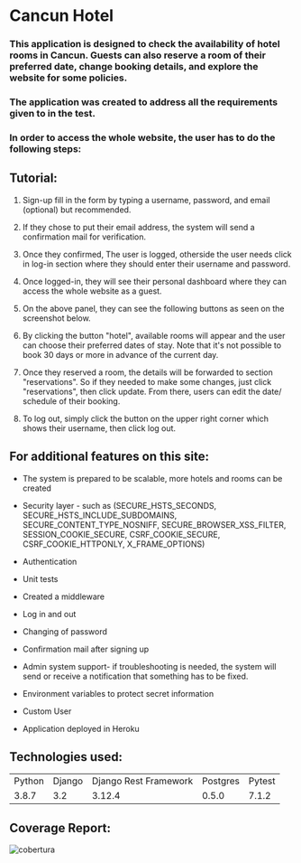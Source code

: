 <h1>Cancun Hotel</h1>

### This application is designed to check the availability of hotel rooms in Cancun. Guests can also reserve a room of their preferred date, change booking details, and explore the website for some policies.

### The application was created to address all the requirements given to in the test.

### In order to access the whole website, the user has to do the following steps:

## Tutorial:

1. Sign-up fill in the form by typing a username, password, and email (optional) but recommended.

2. If they chose to put their email address, the system will send a confirmation mail for verification.

3. Once they confirmed, The user is logged, otherside the user needs click in log-in section where they should enter their username and password.

4. Once logged-in, they will see their personal dashboard where they can access the whole website as a guest.

5. On the above panel, they can see the following buttons as seen on the screenshot below.

6. By clicking the button "hotel", available rooms will appear and the user can choose their preferred dates of stay. Note that it's not possible to book 30 days or more in advance of the current day.

7. Once they reserved a room, the details will be forwarded to section "reservations". So if they needed to make some changes, just click "reservations", then click update. From there, users can edit the date/ schedule of their booking.

8. To log out, simply click the button on the upper right corner which shows their username, then click log out.


## For additional features on this site:

+ The system is prepared to be scalable, more hotels and rooms can be created

+ Security layer - such as (SECURE_HSTS_SECONDS, SECURE_HSTS_INCLUDE_SUBDOMAINS, SECURE_CONTENT_TYPE_NOSNIFF, SECURE_BROWSER_XSS_FILTER, SESSION_COOKIE_SECURE, CSRF_COOKIE_SECURE, CSRF_COOKIE_HTTPONLY, X_FRAME_OPTIONS)

+ Authentication

+ Unit tests

+ Created a middleware

+ Log in and out

+ Changing of password

+ Confirmation mail after signing up

+ Admin system support- if troubleshooting is needed, the system will send or receive a notification that something has to be fixed.

+ Environment variables to protect secret information

+ Custom User

+ Application deployed in Heroku

## Technologies used:
<table>
    <tr>
        <td>Python</td>
        <td>Django</td>
        <td>Django Rest Framework</td>
        <td>Postgres</td>
        <td>Pytest</td>
    </tr>
    <tr>
        <td>3.8.7</td>
        <td>3.2</td>
        <td>3.12.4</td>
        <td>0.5.0</td>
        <td>7.1.2</td>
    </tr>
</table>

## Coverage Report:
![cobertura](https://user-images.githubusercontent.com/67196397/177887562-e4fd40ed-fba4-4ee6-a8bd-f85ba0f3197a.png)


